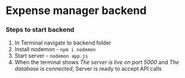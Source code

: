 # Expense manager backend

### Steps to start backend

1. In Terminal navigate to backend folder
2. Install nodemon - `npm i nodemon`
3. Start server - `nodemon app.js`
4. When the terminal shows _The server is live on port 5000_ and _The database
   is connected_, Server is ready to accept API calls
